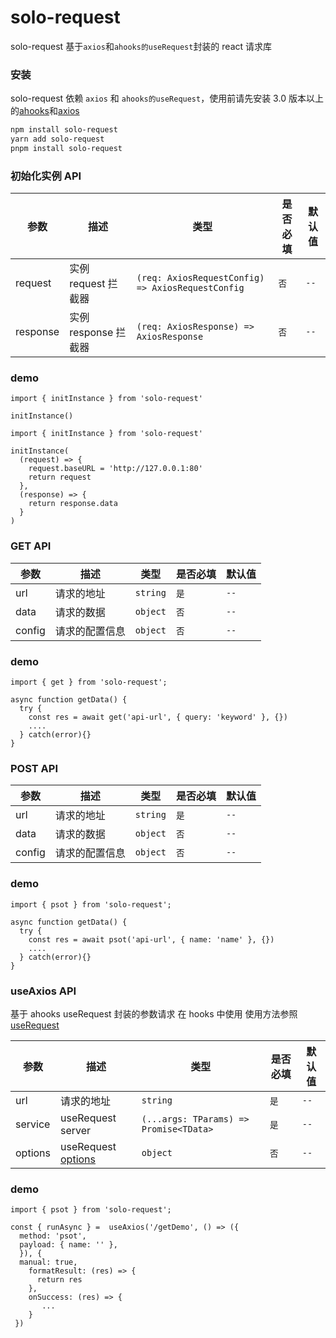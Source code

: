 # solo-request

solo-request 基于`axios`和`ahooks的useRequest`封装的 react 请求库

### **安装**

solo-request 依赖 `axios` 和 `ahooks的useRequest`，使用前请先安装 3.0 版本以上的[ahooks](https://ahooks.js.org/zh-CN/hooks/use-request/index)和[axios](https://axios-http.com/docs/intro)

```sh
npm install solo-request
yarn add solo-request
pnpm install solo-request
```

### 初始化实例 **API**

| 参数     | 描述                 | 类型                                              | 是否必填 | 默认值 |
| -------- | -------------------- | ------------------------------------------------- | -------- | ------ |
| request  | 实例 request 拦截器  | `(req: AxiosRequestConfig) => AxiosRequestConfig` | `否`     | `--`   |
| response | 实例 response 拦截器 | `(req: AxiosResponse) => AxiosResponse`           | `否`     | `--`   |

### demo

```tsx
import { initInstance } from 'solo-request'

initInstance()
```

```tsx
import { initInstance } from 'solo-request'

initInstance(
  (request) => {
    request.baseURL = 'http://127.0.0.1:80'
    return request
  },
  (response) => {
    return response.data
  }
)
```

### GET **API**

| 参数   | 描述           | 类型     | 是否必填 | 默认值 |
| ------ | -------------- | -------- | -------- | ------ |
| url    | 请求的地址     | `string` | `是`     | `--`   |
| data   | 请求的数据     | `object` | `否`     | `--`   |
| config | 请求的配置信息 | `object` | `否`     | `--`   |

### demo

```tsx
import { get } from 'solo-request';

async function getData() {
  try {
    const res = await get('api-url', { query: 'keyword' }, {})
    ....
  } catch(error){}
}
```

### POST **API**

| 参数   | 描述           | 类型     | 是否必填 | 默认值 |
| ------ | -------------- | -------- | -------- | ------ |
| url    | 请求的地址     | `string` | `是`     | `--`   |
| data   | 请求的数据     | `object` | `否`     | `--`   |
| config | 请求的配置信息 | `object` | `否`     | `--`   |

### demo

```tsx
import { psot } from 'solo-request';

async function getData() {
  try {
    const res = await psot('api-url', { name: 'name' }, {})
    ....
  } catch(error){}
}
```

### useAxios **API**

基于 ahooks useRequest 封装的参数请求 在 hooks 中使用 使用方法参照[useRequest](https://ahooks.js.org/zh-CN/hooks/use-request/index)

| 参数 | 描述 | 类型 | 是否必填 | 默认值 |
| --- | --- | --- | --- | --- |
| url | 请求的地址 | `string` | `是` | `--` |
| service | useRequest server | `(...args: TParams) => Promise<TData>` | `是` | `--` |
| options | useRequest [options](https://ahooks.js.org/zh-CN/hooks/use-request/basic#options) | `object` | `否` | `--` |

### demo

```tsx
import { psot } from 'solo-request';

const { runAsync } =  useAxios('/getDemo', () => ({
  method: 'psot',
  payload: { name: '' },
  }), {
  manual: true,
    formatResult: (res) => {
      return res
    },
    onSuccess: (res) => {
	   ...
    }
 })
```
